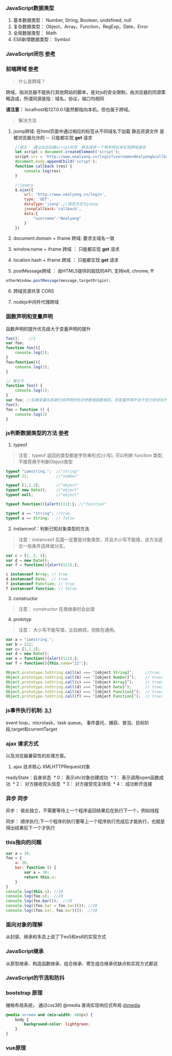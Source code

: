 ### JavaScript数据类型
1. 基本数据类型： Number, String, Boolean, undefined, null 
2. 复杂数据类型： Object，Array，Function，RegExp，Date，Error
3. 全局数据类型： Math
4. ES6新增数据类型： Symbol


### JavaScript闭包 [参考](https://github.com/mqyqingfeng/Blog/issues/9)


### 前端跨域 [参考](https://juejin.im/post/5a2f92c65188253e2470f16d)
> 什么是跨域？

跨域，指浏览器不能执行其他网站的脚本，是对js的安全限制，由浏览器的同源策略造成，所谓同源是指：域名，协议，端口均相同

**请注意：** localhost和127.0.0.1虽然都指向本机，但也属于跨域。

> 解决方法

1. jsonp跨域: 在html页面中通过相应的标签从不同域名下加载 静态资源文件 是被浏览器允许的 -- 只能都实现 **get** 请求 
```js
    //原生： 通过动态创建script标签，再去请求一个带参网址来实现跨域通信
    let script = document.createElement('script');
    script.src = 'http://www.nealyang.cn/login?username=Nealyang&callback=callback';
    document.body.appendChild('script');
    function callback (res) {
        console.log(res)
    }

    //jquery
    $.ajax({
        url: 'http://www.nealyang.cn/login',
        type: 'GET',
        dataType:'jsonp',//请求方式为jsonp
        jsonpCallback:'callback',
        data:{
            "username":"Nealyang"
        }
    })
```
2. document.domain + iframe 跨域: 要求主域名一致

3. window.name + iframe 跨域 ： 只能都实现 **get** 请求 

4. location.hash + iframe 跨域 ： 只能都实现 **get** 请求 

5. postMessage跨域 ： 由HTML5提供的超炫的API, 支持ie8, chrome, ff
```js
otherWindow.postMessage(message,targetOrigin);
```
6. 跨域资源共享 CORS

7. nodejs中间件代理跨域


### 函数声明和变量声明 
函数声明的提升优先级大于变量声明的提升
```js
foo();    //1
var foo;
function foo(){
    console.log(1);
}
foo=function(){
    console.log(2);
}

// 等价于
function foo() {
    console.log(1);
}
var foo; //如果变量名称跟已经声明的形式参数或函数相同，则变量声明不会干扰已经存在的这类属性（为了防止同名的函数被修改为undefined，则会直接跳过，原属性值不会被修改。）
foo();
foo = function () {
    console.log(2)
}
```

### js判断数据类型的方法 [参考](https://www.cnblogs.com/dushao/p/5999563.html)
1. typeof
> 注意：typeof 返回的类型都是字符串形式(小写), 可以判断 function 类型, 不推荐用于判断Object类型
```js
typeof "iamstring.";  //"string"
typeof 22;            //"number"

typeof [1,2,3];       //"object"
typeof new Date();    //"object"
typeof null;          //"object"

typeof function(){alert(111);}; //"function" 

typeof a == "string"; //true
typeof a == String;   // false
```

2. instanceof：判断已知对象类型的方法
> 注意：instanceof 后面一定要是对象类型，并且大小写不能错，该方法适合一些条件选择或分支。
```js
var c = [1, 3, 4];
var d = new Date();
var f = function(){alert(111);};

c instanceof Array; // true
d instanceof Date;  // true
f instanceof Function; // true
f instanceof function; // false
```

3. constructor
> 注意： constructor 在类继承时会出错

4. prototyp
> 注意： 大小写不能写错，比较麻烦，但胜在通用。
```js
var a = "iamstring.";
var b = 222;
var c= [1,2,3];
var d = new Date();
var e = function(){alert(111);};
var f = function(){this.name="22";};

Object.prototype.toString.call(a) === ‘[object String]’;     //true;
Object.prototype.toString.call(b) === ‘[object Number]’);    // true;
Object.prototype.toString.call(c) === ‘[object Array]’);     // true;
Object.prototype.toString.call(d) === ‘[object Date]’);      // true;
Object.prototype.toString.call(e) === ‘[object Function]’);  // true;
Object.prototype.toString.call(f) === ‘[object Function]’);  // true;
 ```



### js事件执行机制: [3.1](http://blog.csdn.net/qq_31628337/article/details/71056294)
event loop，microtask，task queue。
事件委托、捕获、冒泡、目标阶段,target和currentTarget

### ajax 请求方式
以及浏览器兼容性的处理方案。
1. ajax 技术核心 XMLHTTPRequest对象

readyState：自身状态
  * 0： 表示xhr对象创建成功
  * 1： 表示调用open函数成功
  * 2： 对方接收完头信息
  * 3： 对方接受完主体信
  * 4： 成功断开连接


### 异步 同步
异步： 彼此独立，不需要等待上一个程序返回结果后在执行下一个，例如线程

同步： 顺序执行;下一个程序的执行要等上一个程序执行完成后才能执行，也就是得出结果后下一个才执行


### this指向的问题
```js
var a = 10;
foo = {
	a: 20,
	bar: function () {
		var a = 30;
		return this.a;
	}
}
console.log(this.a); //10
console.log(foo.a);  //20
console.log(foo.bar());  //20
console.log((foo.bar = foo.bar)()); //10
console.log((foo.bar, foo.bar)());  //10
```

### 面向对象的理解 
从封装、继承和多态上说了下es5和es6的实现方式

### JavaScript继承 
从原型继承、构造函数继承、组合继承、寄生组合继承优缺点和实现方式都说

### JavaScript的节流和防抖


### bootstrap 原理
栅格布局系统， 通过css3的 @media 查询实现响应式布局 [@media](http://www.runoob.com/cssref/css3-pr-mediaquery.html)
```css
@media screen and (min-width: 480px) {  
    body {  
        background-color: lightgreen;  
    }  
}  
```

### vue原理


